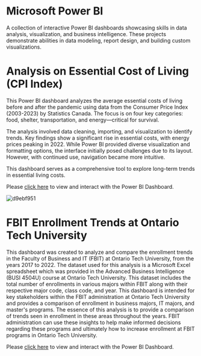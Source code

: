# Microsoft Power BI
A collection of interactive Power BI dashboards showcasing skills in data analysis, visualization, and business intelligence. These projects demonstrate abilities in data modeling, report design, and building custom visualizations.

# Analysis on Essential Cost of Living (CPI Index)
This Power BI dashboard analyzes the average essential costs of living before and after the pandemic using data from the Consumer Price Index (2003-2023) by Statistics Canada. The focus is on four key categories: food, shelter, transportation, and energy—critical for survival.

The analysis involved data cleaning, importing, and visualization to identify trends. Key findings show a significant rise in essential costs, with energy prices peaking in 2022. While Power BI provided diverse visualization and formatting options, the interface initially posed challenges due to its layout. However, with continued use, navigation became more intuitive.

This dashboard serves as a comprehensive tool to explore long-term trends in essential living costs.

Please [click here](https://app.powerbi.com/view?r=eyJrIjoiYmQ1YzgxMGYtOWI3My00MmI1LWE3YWItOWQyNDM4NmY1YTBmIiwidCI6IjUxY2NhMGUxLTJkNWEtNGQxYi1hYTlhLWRkYWFhNzhhZWVjMiJ9) to view and interact with the Power BI Dashboard. 

![d9ebf951](https://github.com/user-attachments/assets/8f9d47fa-9b12-4d71-9a8e-38e4b99aeb67)


# FBIT Enrollment Trends at Ontario Tech University
This dashboard was created to analyze and compare the enrollment trends in the Faculty of Business and IT (FBIT) at Ontario Tech University, from the years 2017 to 2022. The dataset used for this analysis is a Microsoft Excel spreadsheet which was provided in the Advanced Business Intelligence (BUSI 4504U) course at Ontario Tech University. This dataset includes the total number of enrollments in various majors within FBIT along with their respective major code, class code, and year. This dashboard is intended for key stakeholders within the FBIT administration at Ontario Tech University and provides a comparison of enrollment in business majors, IT majors, and master's programs. The essence of this analysis is to provide a comparison of trends seen in enrollment in these areas throughout the years. FBIT administration can use these insights to help make informed decisions regarding these programs and ultimately how to increase enrollment at FBIT programs in Ontario Tech University.

Please [click here](https://app.fabric.microsoft.com/view?r=eyJrIjoiZTBiMzg5NDctZTlkNi00NzBhLTkxNTgtMjQyOTRjZTdmN2ZiIiwidCI6IjUxY2NhMGUxLTJkNWEtNGQxYi1hYTlhLWRkYWFhNzhhZWVjMiJ9) to view and interact with the Power BI Dashboard.
